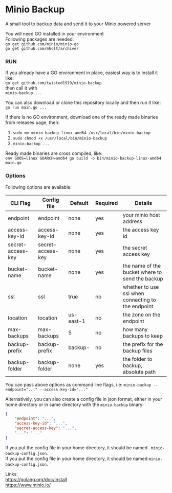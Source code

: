 # Minio Backup
A small tool to backup data and send it to your Minio powered server  

You will need GO installed in your environment  
Following packages are needed:  
`go get github.com/minio/minio-go`  
`go get github.com/mholt/archiver`  

### RUN  
If you already have a GO environment in place, easiest way is to install it like:  
`go get github.com/twisted1919/minio-backup`  
then call it with  
`minio-backup ...`  

You can also download or clone this repository locally and then run it like:    
`go run main.go ...`  

If there is no GO environment, download one of the ready made binaries from releases page, then:  
1. `sudo mv minio-backup-linux-amd64 /usr/local/bin/minio-backup`    
2. `sudo chmod +x /usr/local/bin/minio-backup`    
4. `minio-backup ...`  

Ready made binaries are cross compiled, like:  
`env GOOS=linux GOARCH=amd64 go build -o bin/minio-backup-linux-amd64 main.go`  

### Options  
Following options are available:  

| CLI Flag  | Config file | Default | Required | Details |
| ------------- | ------------- | ------------- | ------------- | ------------- |
| endpoint  | endpoint  | none  |  yes | your minio host address  |
| access-key-id  | access-key-id  | none  | yes  | the access key id  |
| secret-access-key  | secret-access-key  | none | yes  | the secret access key  |
| bucket-name  | bucket-name  | none  | yes  | the name of the bucket where to send the backup  |
| ssl  | ssl  |  true | no  | whether to use ssl when connecting to the endpoint  |
| location  | location  | us-east-1 | no  | the zone on the endpoint  |
| max-backups  | max-backups  | 5 | no  | how many backups to keep  |
| backup-prefix  | backup-prefix  | backup- | no | the prefix for the backup files  |
| backup-folder  | backup-folder  | none | yes | the folder to backup, absolute path  |  

You can pass above options as command line flags, i.e:
`minio-backup --endpoint="..." --access-key-id="..."`   

Alternatively, you can also create a config file in json format, 
either in your home directory or in same directory with the `minio-backup` binary:  
``` json  
{
    "endpoint": "...",
    "access-key-id": "...",
    "secret-access-key": "...",
    "...": "..."
}
```
If you put the config file in your home directory, it should be named `.minio-backup-config.json`.  
If you put the config file in your home directory, it should be named `minio-backup-config.json`.  
 
Links:  
https://golang.org/doc/install  
https://www.minio.io/  